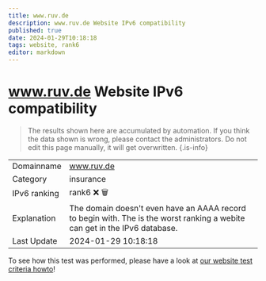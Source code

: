 ```yaml
---
title: www.ruv.de
description: www.ruv.de Website IPv6 compatibility
published: true
date: 2024-01-29T10:18:18
tags: website, rank6
editor: markdown
---
```


# www.ruv.de Website IPv6 compatibility

> The results shown here are accumulated by automation. If you think the data shown is wrong, please contact the administrators. 
> Do not edit this page manually, it will get overwritten.
{.is-info}


|   |   |
| - | - |
| Domainname | www.ruv.de
| Category | insurance |
| IPv6 ranking | rank6 :x: :wastebasket: |
| Explanation | The domain doesn't even have an AAAA record to begin with. The is the worst ranking a webite can get in the IPv6 database. |
| Last Update | 2024-01-29 10:18:18 |

To see how this test was performed, please have a look at [our website test criteria howto](/howto/testcriteria/website)!

